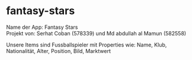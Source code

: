 # fantasy-stars  
Name der App: Fantasy Stars  
Projekt von: Serhat Coban (578339) und Md abdullah al Mamun (582558)  

Unsere Items sind Fussballspieler mit Properties wie: Name, Klub, Nationalität, Alter, Position, Bild, Marktwert
